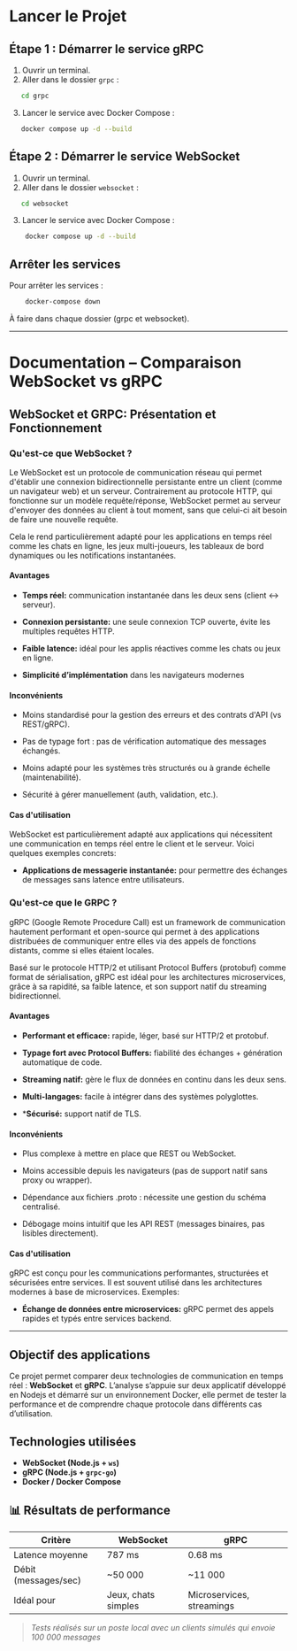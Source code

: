 
# Lancer le Projet

## Étape 1 : Démarrer le service gRPC

1. Ouvrir un terminal.
2. Aller dans le dossier `grpc` :

```bash
   cd grpc
```

3. Lancer le service avec Docker Compose :

```bash
   docker compose up -d --build
```

## Étape 2 : Démarrer le service WebSocket

1. Ouvrir un terminal.
2. Aller dans le dossier `websocket` :

```bash
   cd websocket
```

3. Lancer le service avec Docker Compose :

```bash
    docker compose up -d --build
```

## Arrêter les services

Pour arrêter les services :

```bash
    docker-compose down
```

À faire dans chaque dossier (grpc et websocket).

---

# Documentation – Comparaison WebSocket vs gRPC

## WebSocket et GRPC: Présentation et Fonctionnement

### Qu'est-ce que WebSocket ?

Le WebSocket est un protocole de communication réseau qui permet d'établir une connexion bidirectionnelle persistante entre un client (comme un navigateur web) et un serveur. Contrairement au protocole HTTP, qui fonctionne sur un modèle requête/réponse, WebSocket permet au serveur d'envoyer des données au client à tout moment, sans que celui-ci ait besoin de faire une nouvelle requête.

Cela le rend particulièrement adapté pour les applications en temps réel comme les chats en ligne, les jeux multi-joueurs, les tableaux de bord dynamiques ou les notifications instantanées.

#### Avantages 

- **Temps réel:** communication instantanée dans les deux sens (client ↔ serveur).

- **Connexion persistante:** une seule connexion TCP ouverte, évite les multiples requêtes HTTP.

- **Faible latence:** idéal pour les applis réactives comme les chats ou jeux en ligne.

- **Simplicité d’implémentation** dans les navigateurs modernes

#### Inconvénients

- Moins standardisé pour la gestion des erreurs et des contrats d'API (vs REST/gRPC).

- Pas de typage fort : pas de vérification automatique des messages échangés.

- Moins adapté pour les systèmes très structurés ou à grande échelle (maintenabilité).

- Sécurité à gérer manuellement (auth, validation, etc.).

#### Cas d'utilisation

WebSocket est particulièrement adapté aux applications qui nécessitent une communication en temps réel entre le client et le serveur. Voici quelques exemples concrets:

- **Applications de messagerie instantanée:** pour permettre des échanges de messages sans latence entre utilisateurs.

### Qu'est-ce que le GRPC ?

gRPC (Google Remote Procedure Call) est un framework de communication hautement performant et open-source qui permet à des applications distribuées de communiquer entre elles via des appels de fonctions distants, comme si elles étaient locales.

Basé sur le protocole HTTP/2 et utilisant Protocol Buffers (protobuf) comme format de sérialisation, gRPC est idéal pour les architectures microservices, grâce à sa rapidité, sa faible latence, et son support natif du streaming bidirectionnel.

#### Avantages 

- **Performant et efficace:** rapide, léger, basé sur HTTP/2 et protobuf.

- **Typage fort avec Protocol Buffers:** fiabilité des échanges + génération automatique de code.

- **Streaming natif:** gère le flux de données en continu dans les deux sens.

- **Multi-langages:** facile à intégrer dans des systèmes polyglottes.

- ***Sécurisé:** support natif de TLS.

#### Inconvénients

- Plus complexe à mettre en place que REST ou WebSocket.

- Moins accessible depuis les navigateurs (pas de support natif sans proxy ou wrapper).

- Dépendance aux fichiers .proto : nécessite une gestion du schéma centralisé.

- Débogage moins intuitif que les API REST (messages binaires, pas lisibles directement).

#### Cas d'utilisation

gRPC est conçu pour les communications performantes, structurées et sécurisées entre services. Il est souvent utilisé dans les architectures modernes à base de microservices. Exemples:

- **Échange de données entre microservices:** gRPC permet des appels rapides et typés entre services backend.

---

## Objectif des applications

Ce projet permet comparer deux technologies de communication en temps réel : **WebSocket** et **gRPC**. L’analyse s’appuie sur deux applicatif développé en Nodejs et démarré sur un environnement Docker, elle permet de tester la performance et de comprendre chaque protocole dans différents cas d’utilisation.

## Technologies utilisées

- **WebSocket (Node.js + `ws`)**
- **gRPC (Node.js + `grpc-go`)**
- **Docker / Docker Compose**


## 📊 Résultats de performance

| Critère                   | WebSocket            | gRPC                      |
|--------------------------|----------------------|---------------------------|
| Latence moyenne          | 787 ms               | 0.68 ms                  |
| Débit (messages/sec)     | ~50 000              | ~11 000                   |
| Idéal pour               | Jeux, chats simples  | Microservices, streamings  |

> _Tests réalisés sur un poste local avec un clients simulés qui envoie 100 000 messages_


